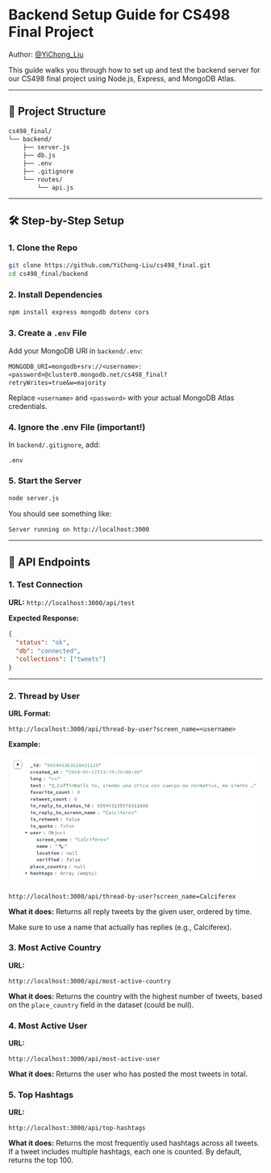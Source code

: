 # Backend Setup Guide for CS498 Final Project

Author: [@YiChong_Liu](https://github.com/YiChong-Liu)

This guide walks you through how to set up and test the backend server for our CS498 final project using Node.js, Express, and MongoDB Atlas.

------

## 📁 Project Structure

```
cs498_final/
└── backend/
    ├── server.js
    ├── db.js
    ├── .env
    ├── .gitignore
    └── routes/
        └── api.js
```

------

## 🛠️ Step-by-Step Setup

### 1. Clone the Repo

```bash
git clone https://github.com/YiChong-Liu/cs498_final.git
cd cs498_final/backend
```

### 2. Install Dependencies

```bash
npm install express mongodb dotenv cors
```

### 3. Create a `.env` File

Add your MongoDB URI in `backend/.env`:

```
MONGODB_URI=mongodb+srv://<username>:<password>@cluster0.mongodb.net/cs498_final?retryWrites=true&w=majority
```

Replace `<username>` and `<password>` with your actual MongoDB Atlas credentials.

### 4. Ignore the .env File (important!)

In `backend/.gitignore`, add:

```
.env
```

### 5. Start the Server

```bash
node server.js
```

You should see something like:

```
Server running on http://localhost:3000
```

------

## 🔌 API Endpoints

### 1. Test Connection

**URL:** `http://localhost:3000/api/test`

**Expected Response:**

```json
{
  "status": "ok",
  "db": "connected",
  "collections": ["tweets"]
}
```

------

### 2. Thread by User

**URL Format:**

```
http://localhost:3000/api/thread-by-user?screen_name=<username>
```

**Example:**

![an example](img/example.jpg)

```
http://localhost:3000/api/thread-by-user?screen_name=Calciferex
```

**What it does:** Returns all reply tweets by the given user, ordered by time.

Make sure to use a name that actually has replies (e.g., Calciferex).



### 3. Most Active Country

**URL:**

```
http://localhost:3000/api/most-active-country
```

**What it does:** Returns the country with the highest number of tweets, based on the `place_country` field in the dataset (could be null).



### 4. Most Active User

**URL:**

```
http://localhost:3000/api/most-active-user
```

**What it does:** Returns the user who has posted the most tweets in total.



###  5. Top Hashtags

**URL:**

```
http://localhost:3000/api/top-hashtags
```

**What it does:** Returns the most frequently used hashtags across all tweets. If a tweet includes multiple hashtags, each one is counted. By default, returns the top 100.